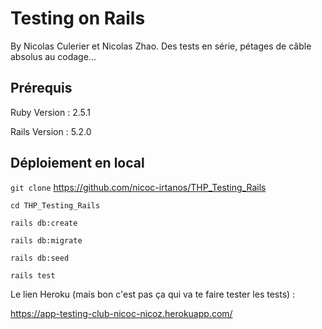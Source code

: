 # Testing on Rails

By Nicolas Culerier et Nicolas Zhao. Des tests en série, pétages de câble absolus au codage...

## Prérequis

Ruby Version : 2.5.1

Rails Version : 5.2.0

## Déploiement en local

```git clone``` https://github.com/nicoc-irtanos/THP_Testing_Rails

```cd THP_Testing_Rails```

```rails db:create```

```rails db:migrate```

```rails db:seed```

```rails test```

Le lien Heroku (mais bon c'est pas ça qui va te faire tester les tests) :

https://app-testing-club-nicoc-nicoz.herokuapp.com/
